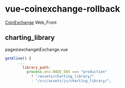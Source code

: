# vue-coinexchange-rollback

[CoinExchange](https://gitee.com/cexchange/CoinExchange) Web_Front

## charting_library

pages\exchange\Exchange.vue

```js
getKline() {
      ...
        library_path:
          process.env.NODE_ENV === "production"
            ? "/assets/charting_library/"
            : "/src/assets/js/charting_library/",
```
